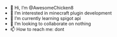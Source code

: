 - 👋 Hi, I’m @AwesomeChicken8
- 👀 I’m interested in minecraft plugin development
- 🌱 I’m currently learning spigot api
- 💞️ I’m looking to collaborate on nothing
- 📫 How to reach me: dont

<!---
AwesomeChicken8/AwesomeChicken8 is a ✨ special ✨ repository because its `README.md` (this file) appears on your GitHub profile.
You can click the Preview link to take a look at your changes.
--->
